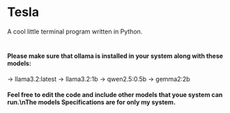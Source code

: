 # Tesla
A cool little terminal program written in Python.
#
<h4>Please make sure that ollama is installed in your system along with these models:</h4>
-> llama3.2:latest
-> llama3.2:1b
-> qwen2.5:0.5b
-> gemma2:2b

<h4>Feel free to edit the code and include other models that youe system can run.\nThe models Specifications are for only my system.</h4>
<br>
